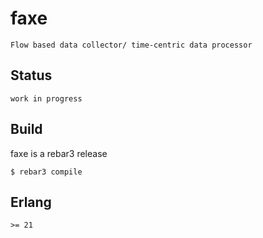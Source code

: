 faxe
=====

    Flow based data collector/ time-centric data processor
   
    
Status
------

    work in progress

Build
-----

faxe is a rebar3 release

    $ rebar3 compile


Erlang
------
    >= 21
